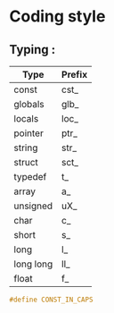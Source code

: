 # Coding style
## Typing :
| Type      | Prefix  |
|-----------|---------|
| const     | cst_    |
| globals   | glb_    |
| locals    | loc_    |
| pointer   | ptr_    |
| string    | str_    |
| struct    | sct_    |
| typedef   | t_      |
| array     | a_      |
| unsigned  | uX_     |
| char      | c_      |
| short     | s_      |
| long      | l_      |
| long long | ll_     |
| float     | f_      |

```c
#define CONST_IN_CAPS
```